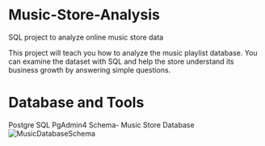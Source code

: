 # Music-Store-Analysis
SQL project to analyze online music store data

This project will teach you how to analyze the music playlist database. You can examine the dataset with SQL and help the store understand its business growth by answering simple questions.
# Database and Tools
  Postgre SQL
  PgAdmin4
Schema- Music Store Database
![MusicDatabaseSchema](https://github.com/satyamkumarc3/Music-Store-Analysis/assets/73153968/c4d91b89-7582-417b-a4a7-36c05894a052)
